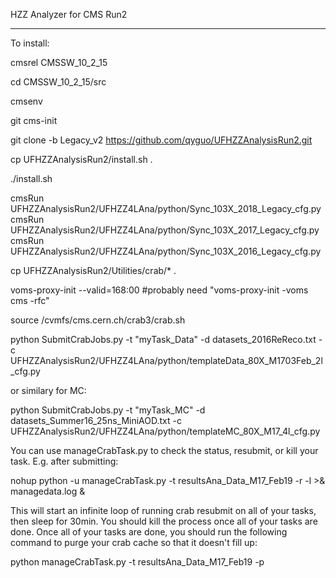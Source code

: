 HZZ Analyzer for CMS Run2

------

To install:

cmsrel CMSSW_10_2_15

cd CMSSW_10_2_15/src

cmsenv

git cms-init

git clone -b Legacy_v2 https://github.com/qyguo/UFHZZAnalysisRun2.git

cp UFHZZAnalysisRun2/install.sh .

./install.sh

cmsRun UFHZZAnalysisRun2/UFHZZ4LAna/python/Sync_103X_2018_Legacy_cfg.py
cmsRun UFHZZAnalysisRun2/UFHZZ4LAna/python/Sync_103X_2017_Legacy_cfg.py
cmsRun UFHZZAnalysisRun2/UFHZZ4LAna/python/Sync_103X_2016_Legacy_cfg.py

cp UFHZZAnalysisRun2/Utilities/crab/* .

voms-proxy-init --valid=168:00
#probably need "voms-proxy-init -voms cms -rfc"

source /cvmfs/cms.cern.ch/crab3/crab.sh

python SubmitCrabJobs.py -t "myTask_Data" -d datasets_2016ReReco.txt -c UFHZZAnalysisRun2/UFHZZ4LAna/python/templateData_80X_M1703Feb_2l_cfg.py

or similary for MC:

python SubmitCrabJobs.py -t "myTask_MC" -d datasets_Summer16_25ns_MiniAOD.txt -c UFHZZAnalysisRun2/UFHZZ4LAna/python/templateMC_80X_M17_4l_cfg.py

You can use manageCrabTask.py to check the status, resubmit, or kill your task. E.g. after submitting:

nohup python -u manageCrabTask.py -t resultsAna_Data_M17_Feb19 -r -l >& managedata.log &

This will start an infinite loop of running crab resubmit on all of your tasks, then sleep for 30min. You should kill the process once all of your tasks are done. Once all of your tasks are done, you should run the following command to purge your crab cache so that it doesn't fill up:

python manageCrabTask.py -t resultsAna_Data_M17_Feb19 -p



